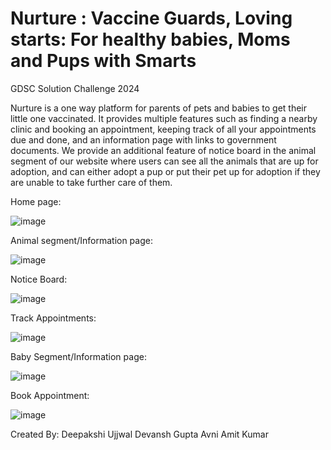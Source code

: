 # Nurture : Vaccine Guards, Loving starts: For healthy babies, Moms and Pups with Smarts
GDSC Solution Challenge 2024

Nurture is a one way platform for parents of pets and babies to get their little one vaccinated. It provides multiple features such as finding a nearby clinic and booking an appointment, keeping track of all your appointments due and done, and an information page with links to government documents. We provide an additional feature of notice board in the animal segment of our website where users can see all the animals that are up for adoption, and can either adopt a pup or put their pet up for adoption if they are unable to take further care of them.

Home page:

![image](https://github.com/Deepakshi-23U/Nurture/assets/124867045/1d75753e-6784-495b-8959-7f9206116cc8)


Animal segment/Information page:

![image](https://github.com/Deepakshi-23U/Nurture/assets/124867045/8b11d007-cc9e-4d0f-99d5-05ab83bb8a85)

Notice Board:

![image](https://github.com/Deepakshi-23U/Nurture/assets/124867045/87294f65-e1c4-45fc-bcfe-d499b26e3551)


Track Appointments:

![image](https://github.com/Deepakshi-23U/Nurture/assets/124867045/b973fd71-4dcc-4222-a200-2b0a938476f2)


Baby Segment/Information page:

![image](https://github.com/Deepakshi-23U/Nurture/assets/124867045/79080334-71a3-4625-887f-c7c355c3c3a4)


Book Appointment:

![image](https://github.com/Deepakshi-23U/Nurture/assets/124867045/f2ff6ffa-9618-4318-9df1-76122f29586b)


Created By:
Deepakshi Ujjwal    Devansh Gupta    Avni Amit Kumar


